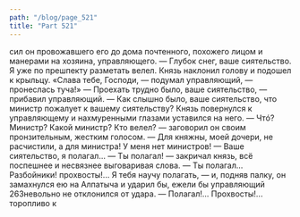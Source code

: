 ```yaml
---
path: "/blog/page_521"
title: "Part 521"
---
```


сил он провожавшего его до дома почтенного, похожего лицом и манерами на хозяина, управляющего.
— Глубок снег, ваше сиятельство. Я уже по прешпекту разметать велел.
Князь наклонил голову и подошел к крыльцу. «Слава тебе, Господи, — подумал управляющий, — пронеслась туча!»
— Проехать трудно было, ваше сиятельство, — прибавил управляющий. — Как слышно было, ваше сиятельство, что министр пожалует к вашему сиятельству?
Князь повернулся к управляющему и нахмуренными глазами уставился на него.
— Чтó? Министр? Какой министр? Кто велел? — заговорил он своим пронзительным, жестким голосом. — Для княжны, моей дочери, не расчистили, а для министра! У меня нет министров!
— Ваше сиятельство, я полагал...
— Ты полагал! — закричал князь, всё поспешнее и несвязнее выговаривая слова. — Ты полагал... Разбойники! прохвосты!... Я тебя научу полагать, — и, подняв палку, он замахнулся ею на Алпатыча и ударил бы, ежели бы управляющий 263невольно не отклонился от удара. — Полагал!... Прохвосты!... торопливо к
